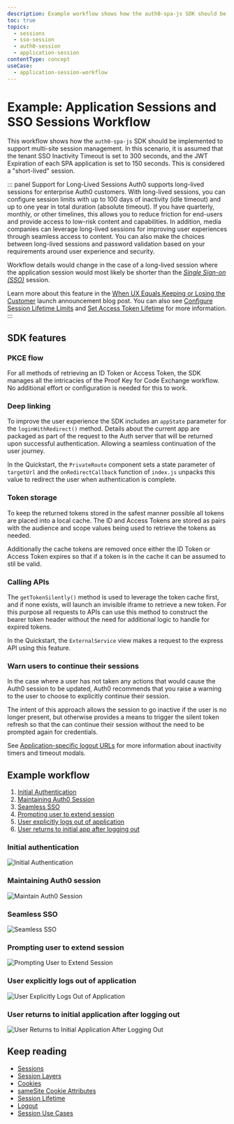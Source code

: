 ```yaml
---
description: Example workflow shows how the auth0-spa-js SDK should be implemented to support multi-site session management.
toc: true
topics:
  - sessions
  - sso-session
  - auth0-session
  - application-session
contentType: concept
useCase:
  - application-session-workflow
---
```


# Example: Application Sessions and SSO Sessions Workflow

This workflow shows how the `auth0-spa-js` SDK should be implemented to support multi-site session management.  In this scenario, it is assumed that the tenant SSO Inactivity Timeout is set to 300 seconds, and the JWT Expiration of each SPA application is set to 150 seconds. This is considered a "short-lived" session. 

::: panel Support for Long-Lived Sessions
Auth0 supports long-lived sessions for enterprise Auth0 customers. With long-lived sessions, you can configure session limits with up to 100 days of inactivity (idle timeout) and up to one year in total duration (absolute timeout). If you have quarterly, monthly, or other timelines, this allows you to reduce friction for end-users and provide access to low-risk content and capabilities. In addition, media companies can leverage long-lived sessions for improving user experiences through seamless access to content. You can also make the choices between long-lived sessions and password validation based on your requirements around user experience and security. 

Workflow details would change in the case of a long-lived session where the application session would most likely be shorter than the <dfn data-key="single-sign-on">[Single Sign-on (SSO)](/sso)</dfn> session.

Learn more about this feature in the [When UX Equals Keeping or Losing the Customer](https://auth0.com/blog/when-ux-equals-keeping-or-losing-the-customer/) launch announcement blog post. You can also see [Configure Session Lifetime Limits](/sso/current/configure-session-lifetime-limits) and [Set Access Token Lifetime](/tokens/guides/access-token/set-access-token-lifetime) for more information.
:::

## SDK features

### PKCE flow

For all methods of retrieving an ID Token or Access Token, the SDK manages all the intricacies of the Proof Key for Code Exchange workflow. No additional effort or configuration is needed for this to work.

### Deep linking

To improve the user experience the SDK includes an `appState` parameter for the `loginWithRedirect()` method. Details about the current app are packaged as part of the request to the Auth server that will be returned upon successful authentication. Allowing a seamless continuation of the user journey. 

In the Quickstart, the `PrivateRoute` component sets a state parameter of `targetUrl` and the `onRedirectCallback` function of `index.js` unpacks this value to redirect the user when authentication is complete.

### Token storage

To keep the returned tokens stored in the safest manner possible all tokens are placed into a local cache. The ID and Access Tokens are stored as pairs with the audience and scope values being used to retrieve the tokens as needed.

Additionally the cache tokens are removed once either the ID Token or Access Token expires so that if a token is in the cache it can be assumed to stil be valid.

### Calling APIs

The `getTokenSilently()` method is used to leverage the token cache first, and if none exists, will launch an invisible iframe to retrieve a new token.  For this purpose all requests to APIs can use this method to construct the bearer token header without the need for additional logic to handle for expired tokens.

In the Quickstart, the `ExternalService` view makes a request to the express API using this feature.

### Warn users to continue their sessions

In the case where a user has not taken any actions that would cause the Auth0 session to be updated, Auth0 recommends that you raise a warning to the user to choose to explicitly continue their session.

The intent of this approach allows the session to go inactive if the user is no longer present, but otherwise provides a means to trigger the silent token refresh so that the can continue their session without the need to be prompted again for credentials. 

See [Application-specific logout URLs](/sessions/concepts/session-lifetime#application-specific-logout-urls) for more information about inactivity timers and timeout modals. 

## Example workflow

1. [Initial Authentication](#initial-authentication)
2. [Maintaining Auth0 Session](#maintaining-auth0-session)
3. [Seamless SSO](#seamless-sso)
4. [Prompting user to extend session](#prompting-user-to-extend-session)
5. [User explicitly logs out of application](#user-explicitly-logs-out-of-application)
6. [User returns to initial app after logging out](#user-returns-to-initial-app-after-logging-out)

### Initial authentication

![Initial Authentication](/media/articles/sessions/initial-authentication.png)

### Maintaining Auth0 session

![Maintain Auth0 Session](/media/articles/sessions/maintain-auth0-session.png)

### Seamless SSO

![Seamless SSO](/media/articles/sessions/seamless-sso.png)

### Prompting user to extend session

![Prompting User to Extend Session](/media/articles/sessions/prompt-user-extend-session.png)

### User explicitly logs out of application

![User Explicitly Logs Out of Application](/media/articles/sessions/user-explicitly-logs-out-of-app.png)

### User returns to initial application after logging out

![User Returns to Initial Application After Logging Out](/media/articles/sessions/user-returns-to-initial-app.png)

## Keep reading

* [Sessions](/sessions)
* [Session Layers](/sessions/concepts/session-layers)
* [Cookies](/sessions/concepts/cookies)
* [sameSite Cookie Attributes](/sessions/concepts/cookie-attributes)
* [Session Lifetime](/sessions/concepts/session-lifetime)
* [Logout](/logout)
* [Session Use Cases](/sessions/references/sample-use-cases-sessions)
